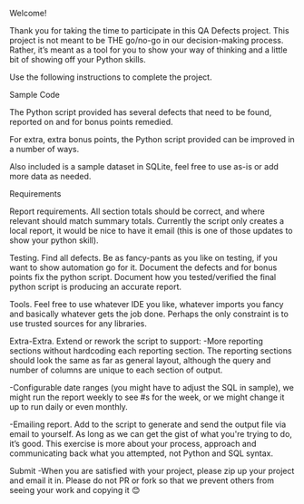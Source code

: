 Welcome!

Thank you for taking the time to participate in this QA Defects project. This project is not meant to be THE go/no-go in our decision-making process. Rather, it’s meant as a tool for you to show your way of thinking and a little bit of showing off your Python skills.

Use the following instructions to complete the project.

Sample Code

The Python script provided has several defects that need to be found, reported on and for bonus points remedied. 

For extra, extra bonus points, the Python script provided can be improved in a number of ways. 

Also included is a sample dataset in SQLite, feel free to use as-is or add more data as needed.

Requirements

Report requirements. All section totals should be correct, and where relevant should match summary totals.  Currently the script only creates a local report, it would be nice to have it email (this is one of those updates to show your python skill).

Testing. Find all defects. Be as fancy-pants as you like on testing, if you want to show automation go for it.  Document the defects and for bonus points fix the python script. Document how you tested/verified the final python script is producing an accurate report.

Tools. Feel free to use whatever IDE you like, whatever imports you fancy and basically whatever gets the job done. Perhaps the only constraint is to use trusted sources for any libraries.

Extra-Extra. Extend or rework the script to support:
-More reporting sections without hardcoding each reporting section. The reporting sections should look the same as far as general layout, although the query and number of columns are unique to each section of output.

-Configurable date ranges (you might have to adjust the SQL in sample), we might run the report weekly to see #s for the week, or we might change it up to run daily or even monthly.

-Emailing report. Add to the script to generate and send the output file via email to yourself.
As long as we can get the gist of what you're trying to do, it’s good. This exercise is more about your process, approach and communicating back what you attempted, not Python and SQL syntax.

Submit
-When you are satisfied with your project, please zip up your project and email it in. Please do not PR or fork so that we prevent others from seeing your work and copying it 😊
